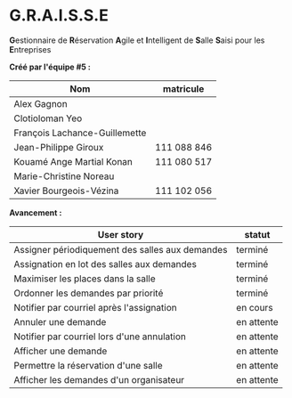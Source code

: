 # G.R.A.I.S.S.E
<b>G</b>estionnaire de <b>R</b>éservation <b>A</b>gile et <b>I</b>ntelligent de <b>S</b>alle <b>S</b>aisi pour les <b>E</b>ntreprises

<b>Créé par l'équipe #5 :</b>

Nom                            | matricule
-------------------------------|-----------------------------------
Alex Gagnon                    |
Clotioloman Yeo                |
François Lachance-Guillemette  |
Jean-Philippe Giroux           |111 088 846
Kouamé Ange Martial Konan      |111 080 517
Marie-Christine Noreau         |
Xavier Bourgeois-Vézina        |111 102 056


<b>Avancement :</b>

User story                                        | statut
--------------------------------------------------|-----------------------------------
Assigner périodiquement des salles aux demandes   |terminé
Assignation en lot des salles aux demandes        |terminé
Maximiser les places dans la salle                |terminé
Ordonner les demandes par priorité                |terminé
Notifier par courriel après l'assignation         |en cours
Annuler une demande                               |en attente
Notifier par courriel lors d'une annulation       |en attente
Afficher une demande                              |en attente
Permettre la réservation d'une salle              |en attente
Afficher les demandes d'un organisateur           |en attente
